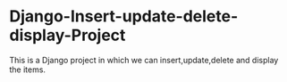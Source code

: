# Django-Insert-update-delete-display-Project
This is a Django project in which we can insert,update,delete and display the items.
